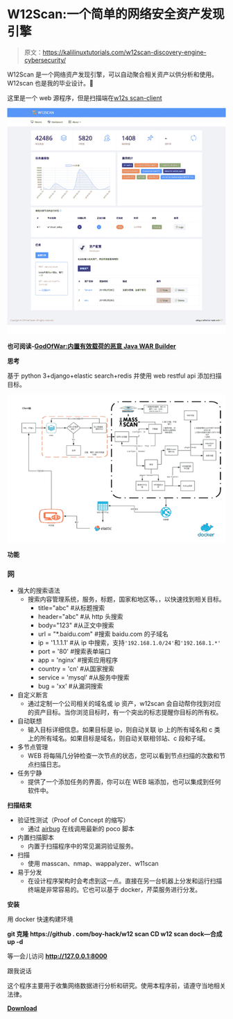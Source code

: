 # W12Scan:一个简单的网络安全资产发现引擎

> 原文：<https://kalilinuxtutorials.com/w12scan-discovery-engine-cybersecurity/>

W12Scan 是一个网络资产发现引擎，可以自动聚合相关资产以供分析和使用。W12scan 也是我的毕业设计。🙂

这里是一个 web 源程序，但是扫描端在[w12s scan-client](https://github.com/boy-hack/w12scan-client)

![](img/c71dbec3f47f2fe77d64726f9408d64c.png)

**也可阅读-[GodOfWar:内置有效载荷的恶意 Java WAR Builder](https://kalilinuxtutorials.com/godofwar-malicious-java-war-builder/)**

**思考**

基于 python 3+django+elastic search+redis 并使用 web restful api 添加扫描目标。

![](img/026daab61a7c9fba8cfa725494ee184f.png)

**功能**

### 网

*   强大的搜索语法
    *   搜索内容管理系统，服务，标题，国家和地区等。，以快速找到相关目标。
        *   title="abc" #从标题搜索
        *   header="abc" #从 http 头搜索
        *   body="123" #从正文中搜索
        *   url = "*.baidu.com" #搜索 baidu.com 的子域名
        *   ip = '1.1.1.1' #从 ip 中搜索，支持`'192.168.1.0/24'`和`'192.168.1.*'`
        *   port = '80' #搜索表单端口
        *   app = 'nginx' #搜索应用程序
        *   country = 'cn' #从国家搜索
        *   service = 'mysql' #从服务中搜索
        *   bug = 'xx' #从漏洞搜索
*   自定义断言
    *   通过定制一个公司相关的域名或 ip 资产，w12scan 会自动帮你找到对应的资产目标。当你浏览目标时，有一个突出的标志提醒你目标的所有权。
*   自动联想
    *   输入目标详细信息。如果目标是 ip，则自动关联 ip 上的所有域名和 c 类上的所有域名。如果目标是域名，则自动关联相邻站、c 段和子域。
*   多节点管理
    *   WEB 将每隔几分钟检查一次节点的状态，您可以看到节点扫描的次数和节点扫描日志。
*   任务宁静
    *   提供了一个添加任务的界面，你可以在 WEB 端添加，也可以集成到任何软件中。

**扫描结束**

*   验证性测试（Proof of Concept 的缩写）
    *   通过 [airbug](https://github.com/boy-hack/airbug) 在线调用最新的 poco 脚本
*   内置扫描脚本
    *   内置于扫描程序中的常见漏洞验证服务。
*   扫描
    *   使用 masscan、nmap、wappalyzer、w11scan
*   易于分发
    *   在设计程序架构时会考虑到这一点。直接在另一台机器上分发和运行扫描终端是非常容易的。它也可以基于 docker，芹菜服务进行分发。

**安装**

用 docker 快速构建环境

**git 克隆 https://github . com/boy-hack/w12 scan
CD w12 scan
dock—合成 up -d**

等一会儿访问 **http://127.0.0.1:8000**

跟我说话

这个程序主要用于收集网络数据进行分析和研究。使用本程序前，请遵守当地相关法律。

[**Download**](https://github.com/boy-hack/w12scan)